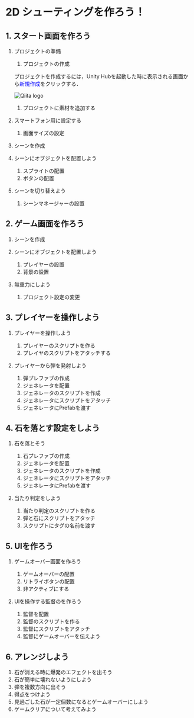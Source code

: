 # 2D シューティングを作ろう！
## 1. スタート画面を作ろう
1. プロジェクトの準備
	1. プロジェクトの作成 
    
     プロジェクトを作成するには，Unity Hubを起動した時に表示される画面から<font color="Blue">新規作成</font>をクリックする．
     
     ![Qiita logo](https://cdn.qiita.com/assets/siteid-reverse-6044901aace6435306ebd1fac6b7858c.png)
     
     
     
	1. プロジェクトに素材を追加する

1. スマートフォン用に設定する
	1. 画面サイズの設定
 
1. シーンを作成

1. シーンにオブジェクトを配置しよう
	1.  スプライトの配置
	1.  ボタンの配置
    
1. シーンを切り替えよう
   1. シーンマネージャーの設置
   
## 2. ゲーム画面を作ろう
1. シーンを作成

1. シーンにオブジェクトを配置しよう
    1.  プレイヤーの設置
    1.  背景の設置
    
1. 無重力にしよう
    1.  プロジェクト設定の変更
    
## 3. プレイヤーを操作しよう
1. プレイヤーを操作しよう
	1. プレイヤーのスクリプトを作る
	1.  プレイヤのスクリプトをアタッチする

1. プレイヤーから弾を発射しよう
	1. 弾プレファブの作成
	1. ジェネレータを配置
	1. ジェネレータのスクリプトを作成
	1. ジェネレータにスクリプトをアタッチ
	1. ジェネレータにPrefabを渡す
	
## 4. 石を落とす設定をしよう
1. 石を落とそう
	1. 石プレファブの作成
	1. ジェネレータを配置
	1. ジェネレータのスクリプトを作成
	1. ジェネレータにスクリプトをアタッチ
	1. ジェネレータにPrefabを渡す
	
1. 当たり判定をしよう
	1. 当たり判定のスクリプトを作る
	1. 弾と石にスクリプトをアタッチ
	1. スクリプトにタグの名前を渡す

## 5. UIを作ろう
1. ゲームオーバー画面を作ろう
	1. ゲームオーバーの配置
	1. リトライボタンの配置
	1. 非アクティブにする
	
1. UIを操作する監督のを作ろう
	1. 監督を配置
	1. 監督のスクリプトを作る
	1. 監督にスクリプトをアタッチ
	1. 監督にゲームオーバーを伝えよう

## 6. アレンジしよう
1. 石が消える時に爆発のエフェクトを出そう
2. 石が簡単に壊れないようにしよう
3. 弾を複数方向に出そう
4. 得点をつけよう
5. 見過ごした石が一定個数になるとゲームオーバーにしよう
6. ゲームクリアについて考えてみよう



